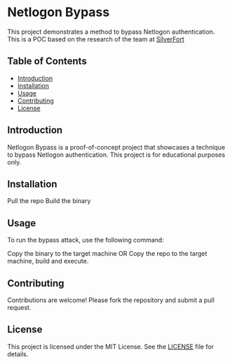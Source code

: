 # Netlogon Bypass

This project demonstrates a method to bypass Netlogon authentication. This is a POC based on the research of the team at [SilverFort](https://www.silverfort.com/blog/ntlmv1-bypass-in-active-directory-technical-deep-dive/)

## Table of Contents

- [Introduction](#introduction)
- [Installation](#installation)
- [Usage](#usage)
- [Contributing](#contributing)
- [License](#license)

## Introduction

Netlogon Bypass is a proof-of-concept project that showcases a technique to bypass Netlogon authentication. This project is for educational purposes only.

## Installation

Pull the repo
Build the binary

## Usage

To run the bypass attack, use the following command:

Copy the binary to the target machine
OR
Copy the repo to the target machine, build and execute.

## Contributing

Contributions are welcome! Please fork the repository and submit a pull request.

## License

This project is licensed under the MIT License. See the [LICENSE](LICENSE) file for details.
